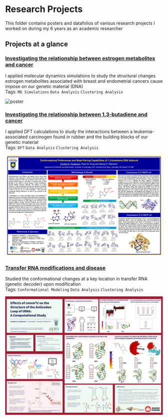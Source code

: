 # Research Projects

This folder contains posters and datafolios of various research projects I worked on during my 6 years as an academic researcher

## Projects at a glance

### [Investigating the relationship between estrogen metabolites and cancer](https://github.com/cfonderson/Portfolio/blob/main/Research/estrogen_poster.png)
I applied molecular dynamics simulations to study the structural changes estrogen metabolites associated with breast and endometrial cancers cause impose on our genetic material (DNA) <br>
Tags: `MD Simulations` `Data Analysis` `Clustering Analysis`

![poster](https://github.com/cfonderson/Portfolio/blob/main/Research/estrogen_poster.png)
<br>

### [Investigating the relationship between 1,3-butadiene and cancer](https://github.com/cfonderson/Portfolio/blob/main/Research/dbh_poster.png)
I applied DFT calculations to study the interactions between a leukemia-associated carcinogen found in rubber  and the building blocks of our genetic material <br>
Tags: `DFT` `Data Analysis` `Clustering Analysis`

![poster](https://github.com/cfonderson/Portfolio/blob/main/Research/dbh_poster.png)
<br>

### [Transfer RNA modifications and disease](https://github.com/cfonderson/Portfolio/blob/main/Research/cmn_poster.png)
Studied the conformational changes at a key location in transfer RNA (genetic decoder) upon modification <br>
Tags: `Conformational Modeling` `Data Analysis` `Clustering Analysis`

![poster](https://github.com/cfonderson/Portfolio/blob/main/Research/cmn_poster.png)

